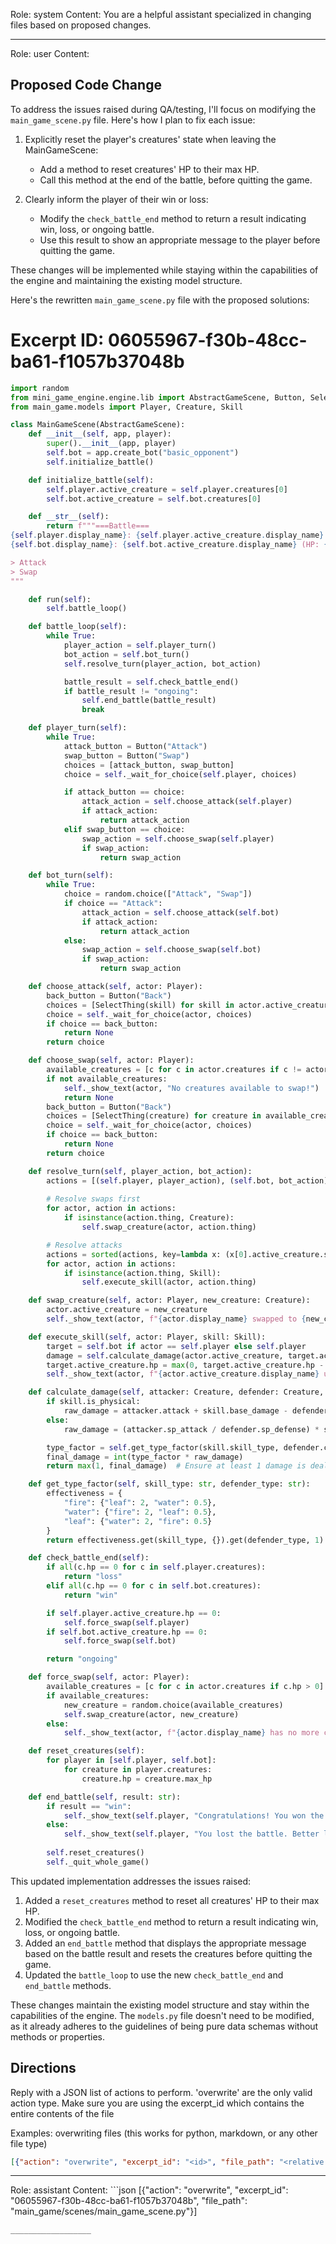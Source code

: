 Role: system
Content: You are a helpful assistant specialized in changing files based on proposed changes.
__________________
Role: user
Content: 
## Proposed Code Change
To address the issues raised during QA/testing, I'll focus on modifying the `main_game_scene.py` file. Here's how I plan to fix each issue:

1. Explicitly reset the player's creatures' state when leaving the MainGameScene:
   - Add a method to reset creatures' HP to their max HP.
   - Call this method at the end of the battle, before quitting the game.

2. Clearly inform the player of their win or loss:
   - Modify the `check_battle_end` method to return a result indicating win, loss, or ongoing battle.
   - Use this result to show an appropriate message to the player before quitting the game.

These changes will be implemented while staying within the capabilities of the engine and maintaining the existing model structure.

Here's the rewritten `main_game_scene.py` file with the proposed solutions:

# Excerpt ID: 06055967-f30b-48cc-ba61-f1057b37048b
```python main_game/scenes/main_game_scene.py
import random
from mini_game_engine.engine.lib import AbstractGameScene, Button, SelectThing
from main_game.models import Player, Creature, Skill

class MainGameScene(AbstractGameScene):
    def __init__(self, app, player):
        super().__init__(app, player)
        self.bot = app.create_bot("basic_opponent")
        self.initialize_battle()

    def initialize_battle(self):
        self.player.active_creature = self.player.creatures[0]
        self.bot.active_creature = self.bot.creatures[0]

    def __str__(self):
        return f"""===Battle===
{self.player.display_name}: {self.player.active_creature.display_name} (HP: {self.player.active_creature.hp}/{self.player.active_creature.max_hp})
{self.bot.display_name}: {self.bot.active_creature.display_name} (HP: {self.bot.active_creature.hp}/{self.bot.active_creature.max_hp})

> Attack
> Swap
"""

    def run(self):
        self.battle_loop()

    def battle_loop(self):
        while True:
            player_action = self.player_turn()
            bot_action = self.bot_turn()
            self.resolve_turn(player_action, bot_action)

            battle_result = self.check_battle_end()
            if battle_result != "ongoing":
                self.end_battle(battle_result)
                break

    def player_turn(self):
        while True:
            attack_button = Button("Attack")
            swap_button = Button("Swap")
            choices = [attack_button, swap_button]
            choice = self._wait_for_choice(self.player, choices)

            if attack_button == choice:
                attack_action = self.choose_attack(self.player)
                if attack_action:
                    return attack_action
            elif swap_button == choice:
                swap_action = self.choose_swap(self.player)
                if swap_action:
                    return swap_action

    def bot_turn(self):
        while True:
            choice = random.choice(["Attack", "Swap"])
            if choice == "Attack":
                attack_action = self.choose_attack(self.bot)
                if attack_action:
                    return attack_action
            else:
                swap_action = self.choose_swap(self.bot)
                if swap_action:
                    return swap_action

    def choose_attack(self, actor: Player):
        back_button = Button("Back")
        choices = [SelectThing(skill) for skill in actor.active_creature.skills] + [back_button]
        choice = self._wait_for_choice(actor, choices)
        if choice == back_button:
            return None
        return choice

    def choose_swap(self, actor: Player):
        available_creatures = [c for c in actor.creatures if c != actor.active_creature and c.hp > 0]
        if not available_creatures:
            self._show_text(actor, "No creatures available to swap!")
            return None
        back_button = Button("Back")
        choices = [SelectThing(creature) for creature in available_creatures] + [back_button]
        choice = self._wait_for_choice(actor, choices)
        if choice == back_button:
            return None
        return choice

    def resolve_turn(self, player_action, bot_action):
        actions = [(self.player, player_action), (self.bot, bot_action)]
        
        # Resolve swaps first
        for actor, action in actions:
            if isinstance(action.thing, Creature):
                self.swap_creature(actor, action.thing)

        # Resolve attacks
        actions = sorted(actions, key=lambda x: (x[0].active_creature.speed, random.random()), reverse=True)
        for actor, action in actions:
            if isinstance(action.thing, Skill):
                self.execute_skill(actor, action.thing)

    def swap_creature(self, actor: Player, new_creature: Creature):
        actor.active_creature = new_creature
        self._show_text(actor, f"{actor.display_name} swapped to {new_creature.display_name}!")

    def execute_skill(self, actor: Player, skill: Skill):
        target = self.bot if actor == self.player else self.player
        damage = self.calculate_damage(actor.active_creature, target.active_creature, skill)
        target.active_creature.hp = max(0, target.active_creature.hp - damage)
        self._show_text(actor, f"{actor.active_creature.display_name} used {skill.display_name} and dealt {damage} damage!")

    def calculate_damage(self, attacker: Creature, defender: Creature, skill: Skill):
        if skill.is_physical:
            raw_damage = attacker.attack + skill.base_damage - defender.defense
        else:
            raw_damage = (attacker.sp_attack / defender.sp_defense) * skill.base_damage

        type_factor = self.get_type_factor(skill.skill_type, defender.creature_type)
        final_damage = int(type_factor * raw_damage)
        return max(1, final_damage)  # Ensure at least 1 damage is dealt

    def get_type_factor(self, skill_type: str, defender_type: str):
        effectiveness = {
            "fire": {"leaf": 2, "water": 0.5},
            "water": {"fire": 2, "leaf": 0.5},
            "leaf": {"water": 2, "fire": 0.5}
        }
        return effectiveness.get(skill_type, {}).get(defender_type, 1)

    def check_battle_end(self):
        if all(c.hp == 0 for c in self.player.creatures):
            return "loss"
        elif all(c.hp == 0 for c in self.bot.creatures):
            return "win"

        if self.player.active_creature.hp == 0:
            self.force_swap(self.player)
        if self.bot.active_creature.hp == 0:
            self.force_swap(self.bot)

        return "ongoing"

    def force_swap(self, actor: Player):
        available_creatures = [c for c in actor.creatures if c.hp > 0]
        if available_creatures:
            new_creature = random.choice(available_creatures)
            self.swap_creature(actor, new_creature)
        else:
            self._show_text(actor, f"{actor.display_name} has no more creatures able to battle!")

    def reset_creatures(self):
        for player in [self.player, self.bot]:
            for creature in player.creatures:
                creature.hp = creature.max_hp

    def end_battle(self, result: str):
        if result == "win":
            self._show_text(self.player, "Congratulations! You won the battle!")
        else:
            self._show_text(self.player, "You lost the battle. Better luck next time!")
        
        self.reset_creatures()
        self._quit_whole_game()
```

This updated implementation addresses the issues raised:

1. Added a `reset_creatures` method to reset all creatures' HP to their max HP.
2. Modified the `check_battle_end` method to return a result indicating win, loss, or ongoing battle.
3. Added an `end_battle` method that displays the appropriate message based on the battle result and resets the creatures before quitting the game.
4. Updated the `battle_loop` to use the new `check_battle_end` and `end_battle` methods.

These changes maintain the existing model structure and stay within the capabilities of the engine. The `models.py` file doesn't need to be modified, as it already adheres to the guidelines of being pure data schemas without methods or properties.

## Directions
Reply with a JSON list of actions to perform. 'overwrite' are the only valid action type. 
Make sure you are using the excerpt_id which contains the entire contents of the file

Examples:
overwriting files (this works for python, markdown, or any other file type)
```json output_example1
[{"action": "overwrite", "excerpt_id": "<id>", "file_path": "<relative file path>"}]
```

__________________
Role: assistant
Content: ```json
[{"action": "overwrite", "excerpt_id": "06055967-f30b-48cc-ba61-f1057b37048b", "file_path": "main_game/scenes/main_game_scene.py"}]
```
__________________
